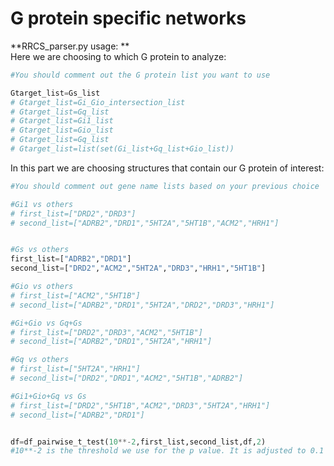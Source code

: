 # G protein specific networks

**RRCS_parser.py usage: **\
Here we are choosing to which G protein to analyze:
```python
#You should comment out the G protein list you want to use

Gtarget_list=Gs_list
# Gtarget_list=Gi_Gio_intersection_list
# Gtarget_list=Gq_list
# Gtarget_list=Gi1_list
# Gtarget_list=Gio_list
# Gtarget_list=Gq_list
# Gtarget_list=list(set(Gi_list+Gq_list+Gio_list))
```

In this part we are choosing structures that contain our G protein of interest:
```python
#You should comment out gene name lists based on your previous choice

#Gi1 vs others
# first_list=["DRD2","DRD3"]
# second_list=["ADRB2","DRD1","5HT2A","5HT1B","ACM2","HRH1"]


#Gs vs others
first_list=["ADRB2","DRD1"]
second_list=["DRD2","ACM2","5HT2A","DRD3","HRH1","5HT1B"]

#Gio vs others
# first_list=["ACM2","5HT1B"]
# second_list=["ADRB2","DRD1","5HT2A","DRD2","DRD3","HRH1"]

#Gi+Gio vs Gq+Gs
# first_list=["DRD2","DRD3","ACM2","5HT1B"]
# second_list=["ADRB2","DRD1","5HT2A","HRH1"]

#Gq vs others
# first_list=["5HT2A","HRH1"]
# second_list=["DRD2","DRD1","ACM2","5HT1B","ADRB2"]

#Gi1+Gio+Gq vs Gs
# first_list=["DRD2","5HT1B","ACM2","DRD3","5HT2A","HRH1"]
# second_list=["ADRB2","DRD1"]


df=df_pairwise_t_test(10**-2,first_list,second_list,df,2)
#10**-2 is the threshold we use for the p value. It is adjusted to 0.1 when analyzing Gi1 contacts.
```